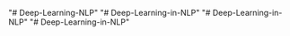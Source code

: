 "# Deep-Learning-NLP" 
"# Deep-Learning-in-NLP" 
"# Deep-Learning-in-NLP" 
"# Deep-Learning-in-NLP" 
